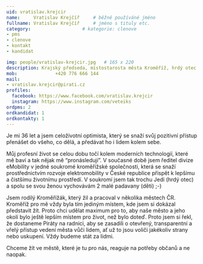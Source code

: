 ```yaml
---
uid: vratislav.krejcir
name:     Vratislav Krejčíř  	# běžně používáné jméno
fullname: Vratislav Krejčíř  	# jméno s tituly etc.
category:                   # kategorie: clenove
- pms
- clenove
- kontakt
- kandidat

img: people/vratislav-krejcir.jpg   # 165 x 220
description: Krajský předseda, místostarosta města Kroměříž, hrdý otec a optimista # kratký popis, max 160 znaků
mob:			  +420 776 666 144
mail:
- vratislav.krejcir@pirati.cz
profiles:
  facebook: https://www.facebook.com/vratislav.krejcir
  instagram: https://www.instagram.com/veteiks
ordpms: 2
ordkandidat: 1
ordkontakty: 1
---
```


Je mi 36 let a jsem celoživotní optimista, který se snaží svůj pozitivní přístup přenášet do všeho, co dělá, a předávat ho i lidem kolem sebe.

Můj profesní život se celou dobu točí kolem moderních technologií, které mě baví a tak nějak mě “pronásledují”. V současné době jsem ředitel divize eMobility v jedné soukromé kroměřížské společnosti, která se snaží prostřednictvím rozvoje elektromobility v České republice přispět k lepšímu a čistšímu životnímu prostředí. V soukromí jsem tak trochu Jedi (hrdý otec) a spolu se svou ženou vychovávám 2 malé padavany (děti) ;-)

Jsem rodilý Kroměřížák, který žil a pracoval v několika městech ČR. Kroměříž pro mě vždy byla tím jediným místem, kde jsem si dokázal představit žít. Proto chci udělat maximum pro to, aby naše město a jeho okolí bylo ještě lepším místem pro život, než bylo doteď. Proto jsem si řekl, že dostaneme Piráty na radnici, aby se zasadili o otevřený, transparentní a vřelý přístup vedení města vůči lidem, ať už to jsou voliči jakékoliv strany nebo uskupení. Vždy budeme stát za lidmi.

Chceme žít ve městě, které je tu pro nás, reaguje na potřeby občanů a ne naopak.
